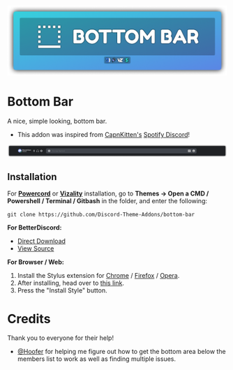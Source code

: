 ![Banner](./assets/banner.png)

# Bottom Bar
A nice, simple looking, bottom bar.
- This addon was inspired from [CapnKitten's](https://github.com/CapnKitten) [Spotify Discord](https://github.com/CapnKitten/Spotify-Discord)!

![Preview](./screenshots/preview.png)

## Installation
For **[Powercord](http://powercord.dev/)** or **[Vizality](https://vizality.com/)** installation, go to **Themes -> Open a CMD / Powershell / Terminal / Gitbash** in the folder, and enter the following:
```
git clone https://github.com/Discord-Theme-Addons/bottom-bar
```

**For BetterDiscord:**
- [Direct Download](https://github.com/Discord-Theme-Addons/bottom-bar/releases/download/1.3.0/BottomBar.theme.css)
- [View Source](https://discord-theme-addons.github.io/bottom-bar/src/support/BottomBar.theme.css)

**For Browser / Web:**
1. Install the Stylus extension for [Chrome](https://chrome.google.com/webstore/detail/stylus/clngdbkpkpeebahjckkjfobafhncgmne) / [Firefox](https://addons.mozilla.org/en-US/firefox/addon/styl-us/) / [Opera](https://github.com/openstyles/stylus/wiki/Opera,-Outdated-Stylus).
2. After installing, head over to [this link](https://discord-theme-addons.github.io/bottom-bar/src/support/BottomBar.user.css).
3. Press the "Install Style" button.

# Credits 
Thank you to everyone for their help!
- [@Hoofer](https://github.com/HooferDevelops) for helping me figure out how to get the bottom area below the members list to work as well as finding multiple issues.
